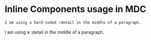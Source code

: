 # Inline Components usage in MDC

```md
I am using a hard-coded :detail in the middle of a paragraph.
```

I am using a :detail in the middle of a paragraph.
